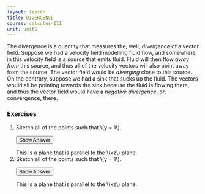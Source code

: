```yaml
---
layout: lesson
title: DIVERGENCE
course: calculus-III
unit: unit5
---
```


The divergence is a quantity that measures the, well, *divergence* of a vector field. Suppose we had a velocity field modelling fluid flow, and somewhere in this velocity field is a source that emits fluid. Fluid will then flow *away from* this source, and thus all of the velocity vectors will also point away from the source. The vector field would be *diverging* close to this source. On the contrary, suppose we had a sink that sucks up the fluid. The vectors would all be pointing towards the sink because the fluid is flowing there, and thus the vector field would have a *negative divergence*, or, convergence, there.


### Exercises

<ol>
<li> <div> Sketch all of the points such that \(y = 1\). </div>

<button onclick="myFunction('answer2')" class="answerButton">Show Answer</button>
<div  id="answer2" class="answer">
This is a plane that is parallel to the \(xz\) plane. 
</div> </li>
<li> <div> Sketch all of the points such that \(y = 1\). </div>

<button onclick="myFunction('answer2')" class="answerButton">Show Answer</button>
<div  id="answer2" class="answer">
This is a plane that is parallel to the \(xz\) plane. 
</div> </li>
</ol>